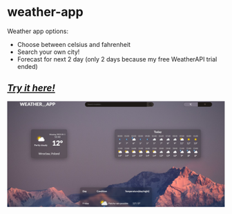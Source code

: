 # weather-app
Weather app options:
- Choose between celsius and fahrenheit
- Search your own city!
- Forecast for next 2 day (only 2 days because my free WeatherAPI trial ended)

## ***[Try it here!](https://viraldl.github.io/weather-app/)***

![Preview image](preview.jpg)
